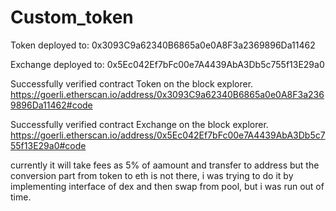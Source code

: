 # Custom_token
 Token deployed to: 0x3093C9a62340B6865a0e0A8F3a2369896Da11462
 
 Exchange deployed to: 0x5Ec042Ef7bFc00e7A4439AbA3Db5c755f13E29a0

Successfully verified contract Token on the block explorer.
https://goerli.etherscan.io/address/0x3093C9a62340B6865a0e0A8F3a2369896Da11462#code

Successfully verified contract Exchange on the block explorer.
https://goerli.etherscan.io/address/0x5Ec042Ef7bFc00e7A4439AbA3Db5c755f13E29a0#code

currently it will take fees as 5% of aamount and transfer to address but the conversion part from token to eth is not there, i was trying to do it by implementing interface of dex and then swap from pool, but i was run out of time.